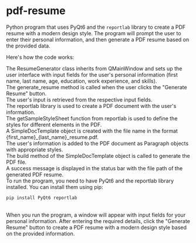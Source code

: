 # pdf-resume

 Python program that uses PyQt6 and the ```reportlab``` library to create a PDF resume with a modern design style. The program will prompt the user to enter their personal information, and then generate a PDF resume based on the provided data.<br/>

 Here's how the code works:<br/>

The ResumeGenerator class inherits from QMainWindow and sets up the user interface with input fields for the user's personal information (first name, last name, age, education, work experience, and skills).<br/>
The generate_resume method is called when the user clicks the "Generate Resume" button.<br/>
The user's input is retrieved from the respective input fields.<br/>
The reportlab library is used to create a PDF document with the user's information.<br/>
The getSampleStyleSheet function from reportlab is used to define the styles for different elements in the PDF.<br/>
A SimpleDocTemplate object is created with the file name in the format {first_name}_{last_name}_resume.pdf.<br/>
The user's information is added to the PDF document as Paragraph objects with appropriate styles.<br/>
The build method of the SimpleDocTemplate object is called to generate the PDF file.<br/>
A success message is displayed in the status bar with the file path of the generated PDF resume.<br/>
To run the program, you need to have PyQt6 and the reportlab library installed. You can install them using pip:<br/>
```
pip install PyQt6 reportlab
```
<br/>
When you run the program, a window will appear with input fields for your personal information. After entering the required details, click the "Generate Resume" button to create a PDF resume with a modern design style based on the provided information.
